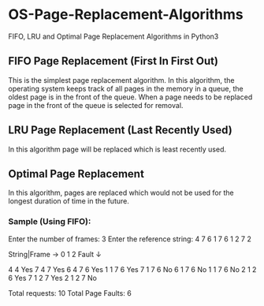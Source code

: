 # OS-Page-Replacement-Algorithms
FIFO, LRU and Optimal Page Replacement Algorithms in Python3

## **FIFO Page Replacement (First In First Out)**

This is the simplest page replacement algorithm. In this algorithm, the operating system keeps track of all pages in the memory in a queue, the oldest page is in the front of the queue. When a page needs to be replaced page in the front of the queue is selected for removal.

## **LRU Page Replacement (Last Recently Used)**

In this algorithm page will be replaced which is least recently used.

## **Optimal Page Replacement**

In this algorithm, pages are replaced which would not be used for the longest duration of time in the future.

### Sample (Using FIFO): 
Enter the number of frames: 3
Enter the reference string: 4 7 6 1 7 6 1 2 7 2

String|Frame →	0 1 2  Fault
   ↓

   4		      4      Yes
   7		      4 7    Yes
   6		      4 7 6  Yes
   1		      1 7 6  Yes
   7		      1 7 6  No
   6		      1 7 6  No
   1		      1 7 6  No
   2		      1 2 6  Yes
   7		      1 2 7  Yes
   2		      1 2 7  No

Total requests: 10
Total Page Faults: 6
